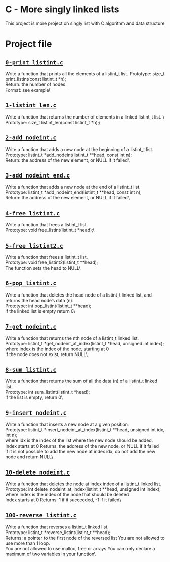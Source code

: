# C - More singly linked lists
This project is more project on singly list with C algorithm and data structure

# Project file


## [`0-print_listint.c`](0-print_listint.c)
Write a function that prints all the elements of a listint_t list.
Prototype: size_t print_listint(const listint_t *h);\
Return: the number of nodes\
Format: see example\

## [`1-listint_len.c`](1-listint_len.c)
Write a function that returns the number of elements in a linked listint_t list. \ Prototype: size_t listint_len(const listint_t *h);\

## [`2-add_nodeint.c`](2-add_nodeint.c)
Write a function that adds a new node at the beginning of a listint_t list.\
Prototype: listint_t *add_nodeint(listint_t **head, const int n);\
Return: the address of the new element, or NULL if it failed\

## [`3-add_nodeint_end.c`](3-add_nodeint_end.c)
Write a function that adds a new node at the end of a listint_t list.\
Prototype: listint_t *add_nodeint_end(listint_t **head, const int n);\
Return: the address of the new element, or NULL if it failed\

## [`4-free_listint.c`](4-free_listint.c)
Write a function that frees a listint_t list.\
Prototype: void free_listint(listint_t *head);\

## [`5-free_listint2.c`](5-free_listint2.c)
Write a function that frees a listint_t list.\
Prototype: void free_listint2(listint_t **head);\
The function sets the head to NULL\

## [`6-pop_listint.c`](6-pop_listint.c)
Write a function that deletes the head node of a listint_t linked list, and returns the head node’s data (n).\
Prototype: int pop_listint(listint_t **head);\
if the linked list is empty return 0\

## [`7-get_nodeint.c`](7-get_nodeint.c)
Write a function that returns the nth node of a listint_t linked list.\
Prototype: listint_t *get_nodeint_at_index(listint_t *head, unsigned int index);\
where index is the index of the node, starting at 0\
if the node does not exist, return NULL\

## [`8-sum_listint.c`](8-sum_listint.c)
Write a function that returns the sum of all the data (n) of a listint_t linked list.\
Prototype: int sum_listint(listint_t *head);\
if the list is empty, return 0\

## [`9-insert_nodeint.c`](9-insert_nodeint.c)
Write a function that inserts a new node at a given position.\
Prototype: listint_t *insert_nodeint_at_index(listint_t **head, unsigned int idx, int n);\
where idx is the index of the list where the new node should be added.\
Index starts at 0 Returns: the address of the new node, or NULL if it failed\
if it is not possible to add the new node at index idx, do not add the new node and return NULL\

## [`10-delete_nodeint.c`](10-delete_nodeint.c)
Write a function that deletes the node at index index of a listint_t linked list.\
Prototype: int delete_nodeint_at_index(listint_t **head, unsigned int index);\
where index is the index of the node that should be deleted.\
Index starts at 0 Returns: 1 if it succeeded, -1 if it failed\

## [`100-reverse_listint.c`](100-reverse_listint.c)
Write a function that reverses a listint_t linked list.\
Prototype: listint_t *reverse_listint(listint_t **head);\
Returns: a pointer to the first node of the reversed list You are not allowed to use more than 1 loop.\
You are not allowed to use malloc, free or arrays You can only declare a maximum of two variables in your function\
